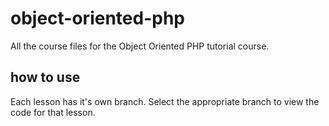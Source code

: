 # object-oriented-php
All the course files for the Object Oriented PHP tutorial course.

## how to use
Each lesson has it's own branch. Select the appropriate branch to view the code for that lesson.
